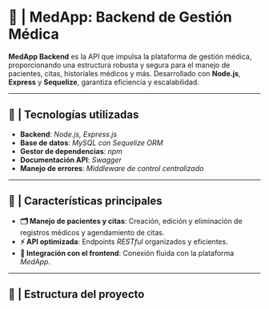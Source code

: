 # **💾 | MedApp: Backend de Gestión Médica**

**MedApp Backend** es la API que impulsa la plataforma de gestión médica, proporcionando una estructura robusta y segura para el manejo de pacientes, citas, historiales médicos y más. Desarrollado con **Node.js**, **Express** y **Sequelize**, garantiza eficiencia y escalabilidad.

---

## **🚀 | Tecnologías utilizadas**

- **Backend**: *Node.js, Express.js*
- **Base de datos**: *MySQL con Sequelize ORM*
- **Gestor de dependencias**: *npm*
- **Documentación API**: *Swagger*
- **Manejo de errores**: *Middleware de control centralizado*

---

## **📌 | Características principales**

- **🗂️ Manejo de pacientes y citas**: Creación, edición y eliminación de registros médicos y agendamiento de citas.
- **⚡ API optimizada**: Endpoints *RESTful* organizados y eficientes.
- **🔄 Integración con el frontend**: Conexión fluida con la plataforma *MedApp*.

---

## **📁 | Estructura del proyecto**

